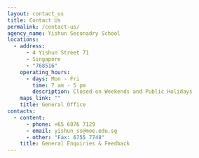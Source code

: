 ```yaml
---
layout: contact_us
title: Contact Us
permalink: /contact-us/
agency_name: Yishun Seconadry School
locations:
  - address:
      - 4 Yishun Street 71
      - Singapore
      - "768516"
    operating_hours:
      - days: Mon - Fri
        time: 7 am - 5 pm
        description: Closed on Weekends and Public Holidays
    maps_link: ""
    title: General Office
contacts:
  - content:
      - phone: +65 6876 7129
      - email: yishun_ss@moe.edu.sg
      - other: "Fax: 6755 7748"
    title: General Enquiries & Feedback
---
```

